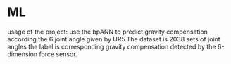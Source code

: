 # ML
usage of the project:
use the bpANN to predict gravity compensation according the 6 joint angle given by UR5.The dataset is 2038 sets of joint angles the label is corresponding gravity compensation detected by the 6-dimension force sensor.
            
